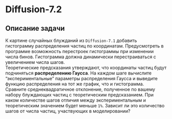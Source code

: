 # Diffusion-7.2
## Описание задачи
К картине случайных блужданий из `Diffusion-7.1` добавить гистограмму распределения частиц по координатам. Предусмотреть в программе возможность перестроек гистограммы при изменении числа бинов. Гистограмма должна динамически перестраиваться с увеличением числа шагов. \
Теоретические предсказания утверждают, что координаты частиц будут подчиняться **распределению Гаусса**. На каждом шаге вычислите “экспериментальные” параметры распределения Гаусса и выведите функцию распределения на тот же график, что и гистограмма. \
Сравните среднеквадратичное отклонение, полученное по вашему набору блуждающих частиц с теоретическим предсказанием. При каком количестве шагов отличия между экспериментальным и теоретическим значением будет меньше `1%`. Зависит ли это количество шагов от числа частиц, участвующих в моделировании?
